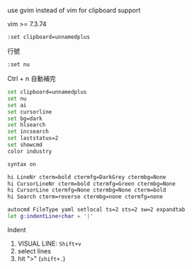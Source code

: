 use gvim instead of vim for clipboard support

vim >= 7.3.74
```
:set clipboard=unnamedplus
```


行號
```
:set nu
```

Ctrl + n 自動補完

```bash
set clipboard=unnamedplus
set nu
set ai
set cursorline
set bg=dark
set hlsearch
set incsearch
set laststatus=2
set showcmd
color industry

syntax on

hi LineNr cterm=bold ctermfg=DarkGrey ctermbg=None
hi CursorLineNr cterm=bold ctermfg=Green ctermbg=None
hi CursorLine ctermfg=None ctermbg=None cterm=bold
hi Search cterm=reverse ctermbg=none ctermfg=none

autocmd FileType yaml setlocal ts=2 sts=2 sw=2 expandtab
let g:indentLine+char = '|'
```

Indent
1. VISUAL LINE: `Shift+v`
2. select lines
3. hit ">" (`shift+.`)


